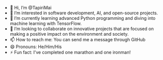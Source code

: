 - 👋 Hi, I’m @TapiriMai
- 👀 I’m interested in software development, AI, and open-source projects.
- 🌱 I’m currently learning advanced Python programming and diving into machine learning with TensorFlow.
- 💞️ I’m looking to collaborate on innovative projects that are focused on making a positive impact on the environment and society.
- 📫 How to reach me: You can send me a message through GitHub
- 😄 Pronouns: He/Him/His
- ⚡ Fun fact: I've completed one marathon and one ironman!

<!---
TapiriMai/TapiriMai is a ✨ special ✨ repository because its `README.md` (this file) appears on your GitHub profile.
You can click the Preview link to take a look at your changes.
--->

